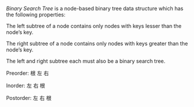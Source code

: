 *Binary Search Tree* is a node-based binary tree data structure which has the following properties:

The left subtree of a node contains only nodes with keys lesser than the node’s key.

The right subtree of a node contains only nodes with keys greater than the node’s key.

The left and right subtree each must also be a binary search tree.


Preorder: 根 左 右

Inorder: 左 右 根

Postorder: 左 右 根
